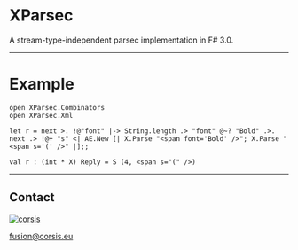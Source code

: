 XParsec
=======

A stream-type-independent parsec implementation in F# 3.0.

---

# Example

```
open XParsec.Combinators
open XParsec.Xml

let r = next­ >. !@"fo­nt" |-> Strin­g.length .> "font­" @~? "Bold­" .>. next .> !@+ "s" <| AE.Ne­w [| X.Par­se "<span font=­'Bold' />"; X.Par­se "<span s='('­ />" |];;
```

```
val r : (int * X) Reply = S (4, <span s="(" />)
```

----

## Contact

[![corsis]](https://github.com/corsis/)

[fusion@corsis.eu](mailto:fusion@corsis.eu)

[corsis]: http://portfusion.sourceforge.net/i/l100.png "Corsis Research"